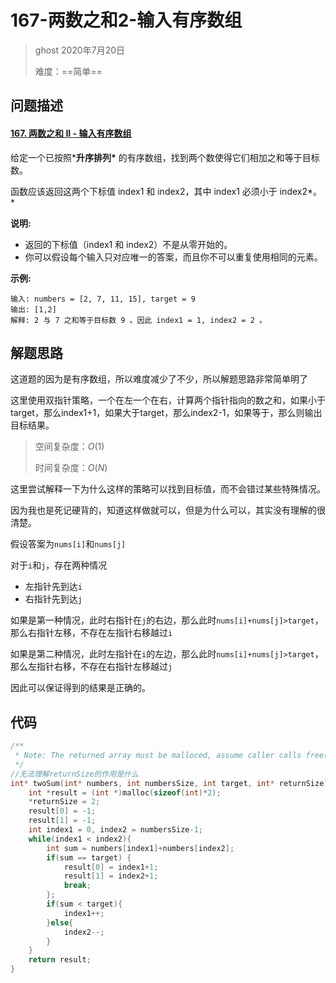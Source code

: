 # 167-两数之和2-输入有序数组

> ghost 2020年7月20日
>
> 难度：==简单==

## 问题描述

#### [167. 两数之和 II - 输入有序数组](https://leetcode-cn.com/problems/two-sum-ii-input-array-is-sorted/)

给定一个已按照***升序排列\*** 的有序数组，找到两个数使得它们相加之和等于目标数。

函数应该返回这两个下标值 index1 和 index2，其中 index1 必须小于 index2*。*

**说明:**

- 返回的下标值（index1 和 index2）不是从零开始的。
- 你可以假设每个输入只对应唯一的答案，而且你不可以重复使用相同的元素。

**示例:**

```
输入: numbers = [2, 7, 11, 15], target = 9
输出: [1,2]
解释: 2 与 7 之和等于目标数 9 。因此 index1 = 1, index2 = 2 。
```

## 解题思路

这道题的因为是有序数组，所以难度减少了不少，所以解题思路非常简单明了

这里使用双指针策略，一个在左一个在右，计算两个指针指向的数之和，如果小于target，那么index1+1，如果大于target，那么index2-1，如果等于，那么则输出目标结果。

> 空间复杂度：$O(1)$
>
> 时间复杂度：$O(N)$

这里尝试解释一下为什么这样的策略可以找到目标值，而不会错过某些特殊情况。

因为我也是死记硬背的，知道这样做就可以，但是为什么可以，其实没有理解的很清楚。



假设答案为`nums[i]`和`nums[j]`

对于`i`和`j`，存在两种情况

- 左指针先到达`i`
- 右指针先到达`j`

如果是第一种情况，此时右指针在`j`的右边，那么此时`nums[i]+nums[j]>target`，那么右指针左移，不存在左指针右移越过`i`

如果是第二种情况，此时左指针在`i`的左边，那么此时`nums[i]+nums[j]>target`，那么左指针右移，不存在右指针左移越过`j`

因此可以保证得到的结果是正确的。

## 代码

```C
/**
 * Note: The returned array must be malloced, assume caller calls free().
 */
//无法理解returnSize的作用是什么
int* twoSum(int* numbers, int numbersSize, int target, int* returnSize){
    int *result = (int *)malloc(sizeof(int)*2);
    *returnSize = 2;
    result[0] = -1;
    result[1] = -1;
    int index1 = 0, index2 = numbersSize-1;
    while(index1 < index2){
        int sum = numbers[index1]+numbers[index2];
        if(sum == target) {
            result[0] = index1+1;
            result[1] = index2+1;
            break;
        };
        if(sum < target){
            index1++;
        }else{
            index2--;
        }
    }
    return result;
}
```

